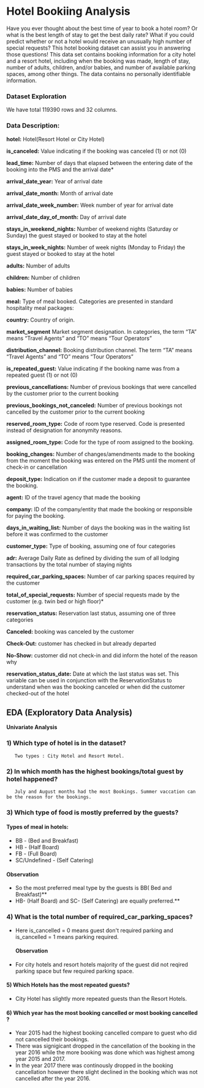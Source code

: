 # Hotel Bookiing Analysis

Have you ever thought about the best time of year to book a hotel room? Or what is the best length of stay to get the best daily rate? What if you could predict whether or not a hotel would receive an unusually high number of special requests? This hotel booking dataset can assist you in answering those questions!
This data set contains booking information for a city hotel and a resort hotel, including when the booking was made, length of stay, number of adults, children, and/or babies, and number of available parking spaces, among other things. The data contains no personally identifiable information.

### Dataset Exploration
 We have total 119390 rows and 32 columns.
 
### Data Description:
**hotel:** Hotel(Resort Hotel or City Hotel)

**is_canceled:** Value indicating if the booking was canceled (1) or not (0)

**lead_time:** Number of days that elapsed between the entering date of the booking into the PMS and the arrival date*

**arrival_date_year:** Year of arrival date

**arrival_date_month:** Month of arrival date

**arrival_date_week_number:** Week number of year for arrival date

**arrival_date_day_of_month:** Day of arrival date

**stays_in_weekend_nights:** Number of weekend nights (Saturday or Sunday) the guest stayed or booked to stay at the hotel

**stays_in_week_nights:** Number of week nights (Monday to Friday) the guest stayed or booked to stay at the hotel

**adults:** Number of adults

**children:** Number of children

**babies:** Number of babies

**meal:** Type of meal booked. Categories are presented in standard hospitality meal packages:

**country:** Country of origin.

**market_segment** Market segment designation. In categories, the term “TA” means “Travel Agents” and “TO” means “Tour Operators”

**distribution_channel:** Booking distribution channel. The term “TA” means “Travel Agents” and “TO” means “Tour Operators”

**is_repeated_guest:** Value indicating if the booking name was from a repeated guest (1) or not (0)

**previous_cancellations:** Number of previous bookings that were cancelled by the customer prior to the current booking

**previous_bookings_not_canceled:** Number of previous bookings not cancelled by the customer prior to the current booking

**reserved_room_type:** Code of room type reserved. Code is presented instead of designation for anonymity reasons.

**assigned_room_type:** Code for the type of room assigned to the booking.

**booking_changes:** Number of changes/amendments made to the booking from the moment the booking was entered on the PMS until the moment of check-in or cancellation

**deposit_type:** Indication on if the customer made a deposit to guarantee the booking.

**agent:** ID of the travel agency that made the booking

**company:** ID of the company/entity that made the booking or responsible for paying the booking.

**days_in_waiting_list:** Number of days the booking was in the waiting list before it was confirmed to the customer

**customer_type:** Type of booking, assuming one of four categories

**adr:** Average Daily Rate as defined by dividing the sum of all lodging transactions by the total number of staying nights

**required_car_parking_spaces:** Number of car parking spaces required by the customer

**total_of_special_requests:** Number of special requests made by the customer (e.g. twin bed or high floor)*

**reservation_status:** Reservation last status, assuming one of three categories

**Canceled:** booking was canceled by the customer

**Check-Out:** customer has checked in but already departed

**No-Show:** customer did not check-in and did inform the hotel of the reason why

**reservation_status_date:** Date at which the last status was set. This variable can be used in conjunction with the ReservationStatus to understand when was the booking canceled or when did the customer checked-out of the hotel

## EDA (Exploratory Data Analysis)
**Univariate Analysis**

### 1) Which type of hotel is in the dataset?
       Two types : City Hotel and Resort Hotel.
       
### 2) In which month has the highest bookings/total guest by hotel happened?
       July and August months had the most Bookings. Summer vaccation can be the reason for the bookings.
       
### 3) Which type of food is mostly preferred by the guests?
       
   #### Types of meal in hotels:
   - BB - (Bed and Breakfast)
   - HB - (Half Board)
   - FB - (Full Board)
   - SC/Undefined - (Self Catering)
   
   #### Observation
 - So the most preferred meal type by the guests is BB( Bed and Breakfast)** 
 - HB- (Half Board) and SC- (Self Catering) are equally preferred.**
 
 ### 4) What is the total number of required_car_parking_spaces?
 
 - Here is_cancelled = 0 means guest don't required parking and is_cancelled = 1 means parking required.
        
   #### Observation
 - For city hotels and resort hotels majority of the guest did not reqired parking space but few required parking space.

#### 5) Which Hotels has the most repeated guests?
- City Hotel has slightly more repeated guests than the Resort Hotels.

#### 6) Which year has the most booking cancelled or most booking cancelled ?
- Year 2015 had the highest booking cancelled compare to guest who did not cancelled their bookings.
- There was signigicant dropped in the cancellation of the booking in the year 2016 while the more booking was done which was highest among year 2015 and 2017.
- In the year 2017 there was continously dropped in the booking cancellation however there slight declined in the booking which was not cancelled after the year 2016.

   

       

    
